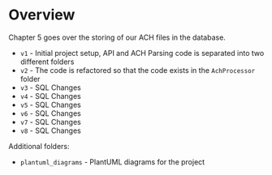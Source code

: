 # Overview

Chapter 5 goes over the storing of our ACH files in the database. 

* `v1` - Initial project setup, API and ACH Parsing code is separated into two different folders
* `v2` - The code is refactored so that the code exists in the `AchProcessor` folder
* `v3` - SQL Changes
* `v4` - SQL Changes
* `v5` - SQL Changes
* `v6` - SQL Changes
* `v7` - SQL Changes
* `v8` - SQL Changes

Additional folders:

* `plantuml_diagrams` - PlantUML diagrams for the project

